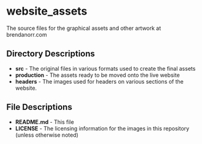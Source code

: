# website_assets
The source files for the graphical assets and other artwork at brendanorr.com

## Directory Descriptions

* **src** - The original files in various formats used to create the final assets
* **production** - The assets ready to be moved onto the live website
* **headers** - The images used for headers on various sections of the website.

## File Descriptions
* **README.md** - This file
* **LICENSE** - The licensing information for the images in this repository (unless otherwise noted)

